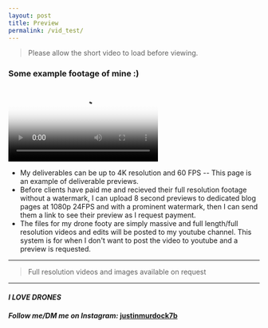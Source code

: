 ```yaml
---
layout: post
title: Preview 
permalink: /vid_test/
---
```


> Please allow the short video to load before viewing.

### Some example footage of mine :)

<video src="https://github.com/AkulaFPV/akulafpv.github.io/blob/master/vid_test/_templates/test_video.mp4?raw=true" poster="https://github.com/AkulaFPV/akulafpv.github.io/blob/master/vid_test/_templates/poster.jpg?raw=true" style="max-width: 100%; max-height: 100%" controls preload></video>

* My deliverables can be up to 4K resolution and 60 FPS -- This page is an example of deliverable previews. 
* Before clients have paid me and recieved their full resolution footage without a watermark, I can upload 8 second previews to dedicated blog pages at 1080p 24FPS and with a prominent watermark, then I can send them a link to see their preview as I request payment. 
* The files for my drone footy are simply massive and full length/full resolution videos and edits will be posted to my youtube channel. This system is for when I don't want to post the video to youtube and a preview is requested.

___

> Full resolution videos and images available on request

___

#### _**I LOVE DRONES**_
#### _Follow me/DM me on Instagram:_ [**justinmurdock7b**](https://www.instagram.com/justinmurdock7b/?hl=en)
